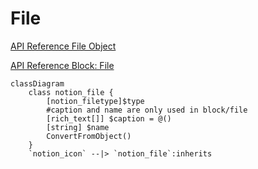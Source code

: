 # File

[API Reference File Object](https://developers.notion.com/reference/file-object)

[API Reference Block: File](https://developers.notion.com/reference/block#file)

```mermaid
classDiagram
    class notion_file {
        [notion_filetype]$type
        #caption and name are only used in block/file
        [rich_text[]] $caption = @()
        [string] $name
        ConvertFromObject()
    }
    `notion_icon` --|> `notion_file`:inherits
```
